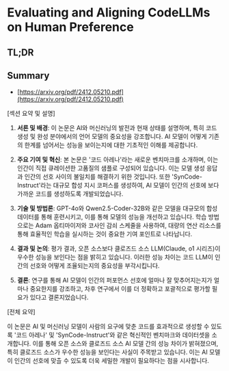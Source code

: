 # Evaluating and Aligning CodeLLMs on Human Preference
## TL;DR
## Summary
- [https://arxiv.org/pdf/2412.05210.pdf](https://arxiv.org/pdf/2412.05210.pdf)

[섹션 요약 및 설명]

1. **서론 및 배경**:
   이 논문은 AI와 머신러닝의 발전과 현재 상태를 설명하며, 특히 코드 생성 및 완성 분야에서의 언어 모델의 중요성을 강조합니다. AI 모델이 어떻게 기존의 한계를 넘어서는 성능을 보이는지에 대한 기초적인 이해를 제공합니다.

2. **주요 기여 및 혁신**:
   본 논문은 '코드 아레나'라는 새로운 벤치마크를 소개하며, 이는 인간이 직접 큐레이션한 고품질의 샘플로 구성되어 있습니다. 이는 모델 생성 응답과 인간의 선호 사이의 불일치를 해결하기 위한 것입니다. 또한 'SynCode-Instruct'라는 대규모 합성 지시 코퍼스를 생성하여, AI 모델이 인간의 선호에 보다 가까운 코드를 생성하도록 개발되었습니다.

3. **기술 및 방법론**:
   GPT-4o와 Qwen2.5-Coder-32B와 같은 모델을 대규모의 합성 데이터를 통해 훈련시키고, 이를 통해 모델의 성능을 개선하고 있습니다. 학습 방법으로는 Adam 옵티마이저와 코사인 감쇠 스케줄을 사용하여, 대량의 연산 리소스를 통해 효율적인 학습을 실시하는 것이 중요한 기여 포인트로 나타납니다.

4. **결과 및 논의**:
   평가 결과, 오픈 소스보다 클로즈드 소스 LLM(Claude, o1 시리즈)이 우수한 성능을 보인다는 점을 밝히고 있습니다. 이러한 성능 차이는 코드 LLM이 인간의 선호와 어떻게 조율되는지의 중요성을 부각시킵니다.

5. **결론**:
   연구를 통해 AI 모델이 인간의 퍼포먼스 선호에 얼마나 잘 맞추어지는지가 얼마나 중요한지를 강조하고, 차후 연구에서 이를 더 정확하고 포괄적으로 평가할 필요가 있다고 결론지었습니다.

[전체 요약]

이 논문은 AI 및 머신러닝 모델이 사람의 요구에 맞춘 코드를 효과적으로 생성할 수 있도록 '코드 아레나' 및 'SynCode-Instruct'와 같은 혁신적인 벤치마크와 데이터셋을 소개합니다. 이를 통해 오픈 소스와 클로즈드 소스 AI 모델 간의 성능 차이가 밝혀졌으며, 특히 클로즈드 소스가 우수한 성능을 보인다는 사실이 주목받고 있습니다. 이는 AI 모델이 인간의 선호에 맞츨 수 있도록 더욱 세밀한 개발이 필요하다는 점을 시사합니다.